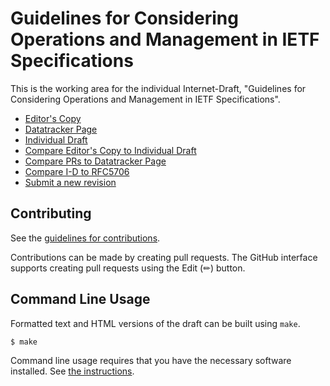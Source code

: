 <!-- regenerate: off (set to off if you edit this file) -->

# Guidelines for Considering Operations and Management in IETF Specifications

This is the working area for the individual Internet-Draft, "Guidelines for Considering Operations and Management in IETF Specifications".

* [Editor's Copy](https://IETF-OPSAWG-WG.github.io/draft-opsarea-rfc5706bis/#go.draft-opsarea-rfc5706bis.html)
* [Datatracker Page](https://datatracker.ietf.org/doc/draft-opsarea-rfc5706bis)
* [Individual Draft](https://datatracker.ietf.org/doc/html/draft-opsarea-rfc5706bis)
* [Compare Editor's Copy to Individual Draft](https://IETF-OPSAWG-WG.github.io/draft-opsarea-rfc5706bis/#go.draft-opsarea-rfc5706bis.diff)
* [Compare PRs to Datatracker Page](https://IETF-OPSAWG-WG.github.io/draft-opsarea-rfc5706bis/)
* [Compare I-D to RFC5706](https://author-tools.ietf.org/diff?doc_1=rfc5706&doc_2=draft-opsarea-rfc5706bis)
* [Submit a new revision](https://github.com/IETF-OPSAWG-WG/draft-opsarea-rfc5706bis/releases/new)


## Contributing

See the
[guidelines for contributions](https://github.com/IETF-OPSAWG-WG/draft-opsarea-rfc5706bis/blob/main/CONTRIBUTING.md).

Contributions can be made by creating pull requests.
The GitHub interface supports creating pull requests using the Edit (✏) button.


## Command Line Usage

Formatted text and HTML versions of the draft can be built using `make`.

```sh
$ make
```

Command line usage requires that you have the necessary software installed.  See
[the instructions](https://github.com/martinthomson/i-d-template/blob/main/doc/SETUP.md).

